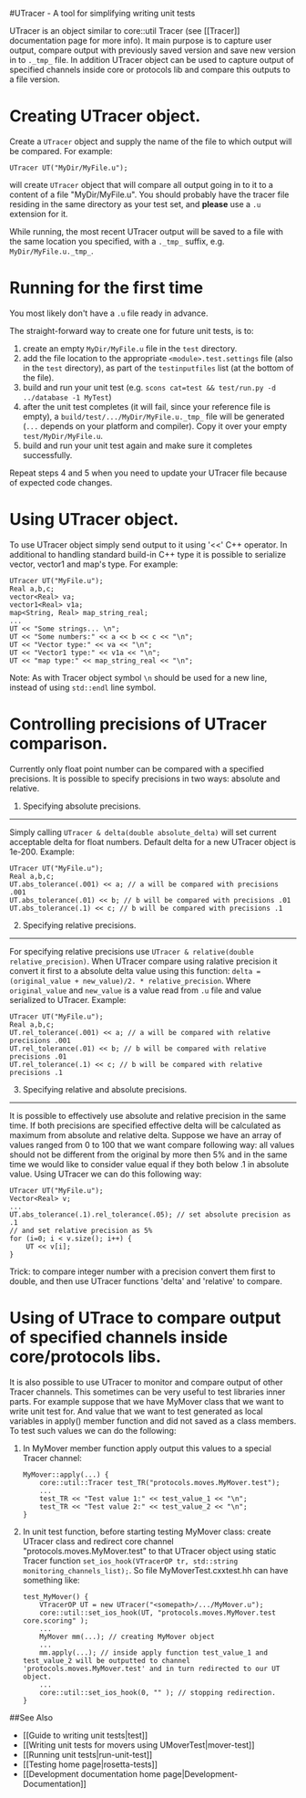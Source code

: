 #UTracer - A tool for simplifying writing unit tests

UTracer is an object similar to core::util Tracer (see [[Tracer]] documentation page for more info). It main purpose is to capture user output, compare output with previously saved version and save new version in to `._tmp_` file. In addition UTracer object can be used to capture output of specified channels inside core or protocols lib and compare this outputs to a file version.

Creating UTracer object.
========================

Create a `UTracer` object and supply the name of the file to which output will be compared. For example:

```
UTracer UT("MyDir/MyFile.u");
```

will create `UTracer` object that will compare all output going in to it to a content of a file "MyDir/MyFile.u". You should probably have the tracer file residing in the same directory as your test set, and **please** use a `.u` extension for it.

While running, the most recent UTracer output will be saved to a file with the same location you specified, with a `._tmp_` suffix, e.g. `MyDir/MyFile.u._tmp_`.

Running for the first time
==========================

You most likely don't have a `.u` file ready in advance.

The straight-forward way to create one for future unit tests, is to:

  1. create an empty `MyDir/MyFile.u` file in the `test` directory.
  2. add the file location to the appropriate `<module>.test.settings` file (also in the `test` directory), as part of the `testinputfiles` list (at the bottom of the file).
  3. build and run your unit test (e.g. `scons cat=test && test/run.py -d ../database -1 MyTest`)
  4. after the unit test completes (it will fail, since your reference file is empty), a `build/test/.../MyDir/MyFile.u._tmp_` file will be generated (`...` depends on your platform and compiler). Copy it over your empty `test/MyDir/MyFile.u`.
  5. build and run your unit test again and make sure it completes successfully.

Repeat steps 4 and 5 when you need to update your UTracer file because of expected code changes.

Using UTracer object.
=====================

To use UTracer object simply send output to it using '\<\<' C++ operator. In additional to handling standard build-in C++ type it is possible to serialize vector, vector1 and map's type. For example:

```
UTracer UT("MyFile.u");
Real a,b,c;
vector<Real> va;
vector1<Real> v1a;
map<String, Real> map_string_real;
...
UT << "Some strings... \n";
UT << "Some numbers:" << a << b << c << "\n";
UT << "Vector type:" << va << "\n";
UT << "Vector1 type:" << v1a << "\n";
UT << "map type:" << map_string_real << "\n";
```

Note: As with Tracer object symbol `\n` should be used for a new line, instead of using `std::endl` line symbol.

Controlling precisions of UTracer comparison.
=============================================

Currently only float point number can be compared with a specified precisions. It is possible to specify precisions in two ways: absolute and relative.

1. Specifying absolute precisions.
----------------------------------

Simply calling `UTracer & delta(double absolute_delta)` will set current acceptable delta for float numbers. Default delta for a new UTracer object is 1e-200. Example:

```
UTracer UT("MyFile.u");
Real a,b,c;
UT.abs_tolerance(.001) << a; // a will be compared with precisions .001
UT.abs_tolerance(.01) << b; // b will be compared with precisions .01
UT.abs_tolerance(.1) << c; // b will be compared with precisions .1
```

2. Specifying relative precisions.
----------------------------------

For specifying relative precisions use `UTracer & relative(double relative_precision)`. When UTracer compare using ralative precision it convert it first to a absolute delta value using this function: `delta = (original_value + new_value)/2. * relative_precision`. Where `original_value` and `new_value` is a value read from `.u` file and value serialized to UTracer. Example:

```
UTracer UT("MyFile.u");
Real a,b,c;
UT.rel_tolerance(.001) << a; // a will be compared with relative precisions .001
UT.rel_tolerance(.01) << b; // b will be compared with relative precisions .01
UT.rel_tolerance(.1) << c; // b will be compared with relative precisions .1
```

3. Specifying relative and absolute precisions.
-----------------------------------------------

It is possible to effectively use absolute and relative precision in the same time. If both precisions are specified effective delta will be calculated as maximum from absolute and relative delta. Suppose we have an array of values ranged from 0 to 100 that we want compare following way: all values should not be different from the original by more then 5% and in the same time we would like to consider value equal if they both below .1 in absolute value. Using UTracer we can do this following way:

```
UTracer UT("MyFile.u");
Vector<Real> v;
...
UT.abs_tolerance(.1).rel_tolerance(.05); // set absolute precision as .1
// and set relative precision as 5%
for (i=0; i < v.size(); i++) {
    UT << v[i];
}
```

Trick: to compare integer number with a precision convert them first to double, and then use UTracer functions 'delta' and 'relative' to compare.

Using of UTrace to compare output of specified channels inside core/protocols libs.
===================================================================================

It is also possible to use UTracer to monitor and compare output of other Tracer channels. This sometimes can be very useful to test libraries inner parts. For example suppose that we have MyMover class that we want to write unit test for. And value that we want to test generated as local variables in apply() member function and did not saved as a class members. To test such values we can do the following:

1.  In MyMover member function apply output this values to a special Tracer channel:

    ```
    MyMover::apply(...) {
        core::util::Tracer test_TR("protocols.moves.MyMover.test");
        ...
        test_TR << "Test value 1:" << test_value_1 << "\n";
        test_TR << "Test value 2:" << test_value_2 << "\n";
    }
    ```

2.  In unit test function, before starting testing MyMover class: create UTracer class and redirect core channel "protocols.moves.MyMover.test" to that UTracer object using static Tracer function `set_ios_hook(VTracerOP tr, std::string monitoring_channels_list);`. So file MyMoverTest.cxxtest.hh can have something like:

    ```
    test_MyMover() {
        VTracerOP UT = new UTracer("<somepath>/.../MyMover.u");
        core::util::set_ios_hook(UT, "protocols.moves.MyMover.test core.scoring" );
        ...
        MyMover mm(...); // creating MyMover object
        ...
        mm.apply(...); // inside apply function test_value_1 and test_value_2 will be outputted to channel 'protocols.moves.MyMover.test' and in turn redirected to our UT object.
        ...
        core::util::set_ios_hook(0, "" ); // stopping redirection.
    }
    ```

##See Also

* [[Guide to writing unit tests|test]]
* [[Writing unit tests for movers using UMoverTest|mover-test]]
* [[Running unit tests|run-unit-test]]
* [[Testing home page|rosetta-tests]]
* [[Development documentation home page|Development-Documentation]]
